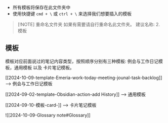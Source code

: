 - 所有模板将保存在此文件夹中
- 使用快捷键 `cmd + \` 或 `ctrl + \` 来选择我们想要插入的模板

> [!NOTE] 重命名文件夹
> 如果有需要请自行重命名此文件夹。
> 建议名称: 2. 模板

## 模板

模板对应前面说过的笔记内容类型，按照顺序分别有三种模板: 例会与工作日记模板，通用模板 以及 卡片笔记模板。

[[2024-10-09-template-Emeria-work-today-meeting-jounal-task-backlog]] --> 例会与工作日记模板

[[2024-09-02-template-Obsidian-action-add History]] --> 通用模板

[[2024-09-10-模板-card-<subject>]] --> 卡片笔记模板

![[2024-10-09-Glossary note#Glossary]]
